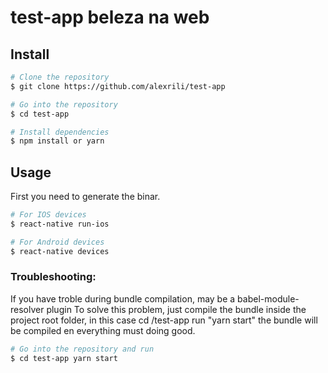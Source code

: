# test-app beleza na web

## Install
``` bash
# Clone the repository
$ git clone https://github.com/alexrili/test-app

# Go into the repository
$ cd test-app

# Install dependencies
$ npm install or yarn
```

## Usage
First you need to generate the binar.
``` bash
# For IOS devices
$ react-native run-ios

# For Android devices
$ react-native devices
```

### Troubleshooting:
If you have troble during bundle compilation, may be a babel-module-resolver plugin
To solve this problem, just compile the bundle inside the project root folder, in this case cd /test-app run "yarn start"
the bundle will be compiled en everything must doing good.
``` bash
# Go into the repository and run 
$ cd test-app yarn start
```
